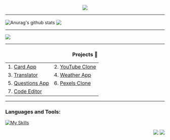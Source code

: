   <p align="center">
  <img src="https://readme-typing-svg.herokuapp.com?font=Roboto+Mono&weight=600&size=30&pause=1000&color=326BFF&background=FFFFFF00&center=true&vCenter=true&width=435&lines=Hi+there+%F0%9F%91%8B%2C+I'm+Bekzod" />
  </p>

***
<a align="left"><img align="center" src="https://github-readme-streak-stats.herokuapp.com/?user=farbek1503&theme=tokyonight&hide_border=true" alt="Anurag's github stats" /></a> <a align="right"><img align="center" src="https://github-readme-stats.vercel.app/api/top-langs/?username=farbek1503&theme=tokyonight&hide_border=true&include_all_commits=false&count_private=false&layout=compact" /></a>
***
<img src="https://github-readme-activity-graph.vercel.app/graph?username=farbek1503&theme=tokyo-night&hide_border=true&area=true" />

***
<div align="center">
  <h3>Projects 📂</h3>
  <table>
    <tr>
      <td>
        1. <a href="https://card-bek.vercel.app/">Card App</a>
      </td>
      <td>
        2. <a href="https://youtube-bek.vercel.app/">YouTube Clone</a>
      </td>
    </tr>
    <tr>
      <td>
        3. <a href="https://ng-translate.vercel.app/">Translator</a>
      </td>
      <td>
        4. <a href="https://weather-app-bek.vercel.app/">Weather App</a>
      </td>
    </tr>
    <tr>
      <td>
        5. <a href="https://questions-app-bek.vercel.app/">Questions App</a>
      </td>
      <td>
        6. <a href="https://pexels-clone-bek.vercel.app/">Pexels Clone</a>
      </td>
    </tr>
    <tr>
      <td>
        7. <a href="https://ngx-codemirror-bek.vercel.app/">Code Editor</a>
      </td>
    </tr>
  </table>
</div>

***

### Languages and Tools:
[![My Skills](https://skillicons.dev/icons?i=html,css,js,ts,bootstrap,tailwind,angular,nodejs,express,mongodb,postman,vercel,github,git)](https://skillicons.dev)

<p align="right">
  <a href="https://facebook.com/Farxodav.Bekzod"><img src="https://img.shields.io/badge/Facebook-%231877F2.svg?logo=Facebook&logoColor=white" /></a>
  <a href="https://instagram.com/bekk1__i503"><img src="https://img.shields.io/badge/Instagram-%23E4405F.svg?logo=Instagram&logoColor=white" /></a>
</p>
